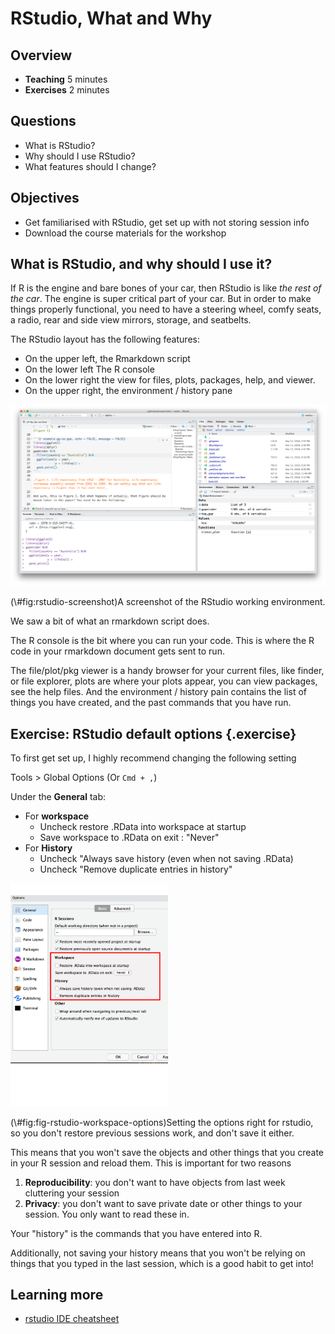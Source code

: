 # RStudio, What and Why

## Overview

* **Teaching** 5 minutes
* **Exercises** 2 minutes

## Questions

* What is RStudio?
* Why should I use RStudio?
* What features should I change?

## Objectives

* Get familiarised with RStudio, get set up with not storing session info
* Download the course materials for the workshop

## What is RStudio, and why should I use it?

If R is the engine and bare bones of your car, then RStudio is like _the rest of the car_. The engine is super critical part of your car. But in order to make things properly functional, you need to have a steering wheel, comfy seats, a radio, rear and side view mirrors, storage, and seatbelts. 

The RStudio layout has the following features:

- On the upper left, the Rmarkdown script
- On the lower left  The R console
- On the lower right the view for files, plots, packages, help, and viewer.
- On the upper right, the environment / history pane


<div class="figure">
<img src="figs/rstudio-screenshot.png" alt="A screenshot of the RStudio working environment."  />
<p class="caption">(\#fig:rstudio-screenshot)A screenshot of the RStudio working environment.</p>
</div>

We saw a bit of what an rmarkdown script does.

The R console is the bit where you can run your code. This is where the R code in your rmarkdown document gets sent to run. 

The file/plot/pkg viewer is a handy browser for your current files, like finder, or file explorer, plots are where your plots appear, you can view packages, see the help files.
And the environment / history pain contains the list of things you have created, and the past commands that you have run.

## Exercise: RStudio default options {.exercise}

To first get set up, I highly recommend changing the following setting

Tools > Global Options (Or `Cmd + ,`)

Under the **General** tab:

- For **workspace**
    - Uncheck restore .RData into workspace at startup
    - Save workspace to .RData on exit : "Never"
- For **History**
    - Uncheck "Always save history (even when not saving .RData)
    - Uncheck "Remove duplicate entries in history"

<div class="figure">
<img src="figs/rstudio-remove-data.png" alt="Setting the options right for rstudio, so you don't restore previous sessions work, and don't save it either." width="50%" />
<p class="caption">(\#fig:fig-rstudio-workspace-options)Setting the options right for rstudio, so you don't restore previous sessions work, and don't save it either.</p>
</div>

This means that you won't save the objects and other things that you create in your R session and reload them. This is important for two reasons

1. **Reproducibility**: you don't want to have objects from last week cluttering your session
2. **Privacy**: you don't want to save private date or other things to your session. You only want to read these in.

Your "history" is the commands that you have entered into R.

Additionally, not saving your history means that you won't be relying on things that you typed in the last session, which is a good habit to get into!

## Learning more

- [rstudio IDE cheatsheet](https://github.com/rstudio/cheatsheets/raw/master/rstudio-ide.pdf)
